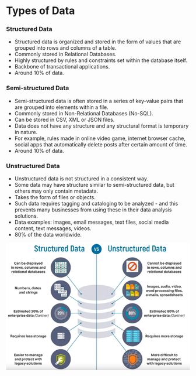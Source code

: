 
# Types of Data
### Structured Data
* Structured data is organized and stored in the form of values that are grouped into rows and columns of a table. 
* Commonly stored in Relational Databases. 
* Highly structured by rules and constraints set within the database itself. 
* Backbone of transactional applications. 
* Around 10% of data. 
### Semi-structured Data
* Semi-structured data is often stored in a series of key-value pairs that are grouped into elements within a file.
* Commonly stored in Non-Relational Databases (No-SQL). 
* Can be stored in CSV, XML or JSON files. 
* Data does not have any structure and any structural format is temporary in nature.
* For example, rules made in online video game, internet browser cache, social apps that automatically delete posts after certain amount of time. 
* Around 10% of data. 
### Unstructured Data
* Unstructured data is not structured in a consistent way. 
* Some data may have structure similar to semi-structured data, but others may only contain metadata. 
* Takes the form of files or objects. 
* Such data requires tagging and cataloging to be analyzed - and this prevents many businesses from using these in their data analysis solutions.
* Data examples: images, email messages, text files, social media content, text messages, videos. 
* 80% of the data worldwide. 


![Structured vs Unstructured Data](assets/types_of_data/structured_vs_unstructured_data.png)

